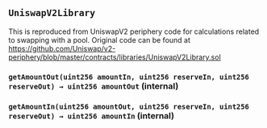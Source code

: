 ## `UniswapV2Library`

This is reproduced from UniswapV2 periphery code for calculations related to swapping with a pool.
Original code can be found at https://github.com/Uniswap/v2-periphery/blob/master/contracts/libraries/UniswapV2Library.sol




### `getAmountOut(uint256 amountIn, uint256 reserveIn, uint256 reserveOut) → uint256 amountOut` (internal)





### `getAmountIn(uint256 amountOut, uint256 reserveIn, uint256 reserveOut) → uint256 amountIn` (internal)








